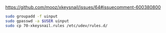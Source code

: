 https://github.com/mooz/xkeysnail/issues/64#issuecomment-600380800

```sh
sudo groupadd -f uinput
sudo gpasswd -a $USER uinput
sudo cp 70-xkeysnail.rules /etc/udev/rules.d/
```

